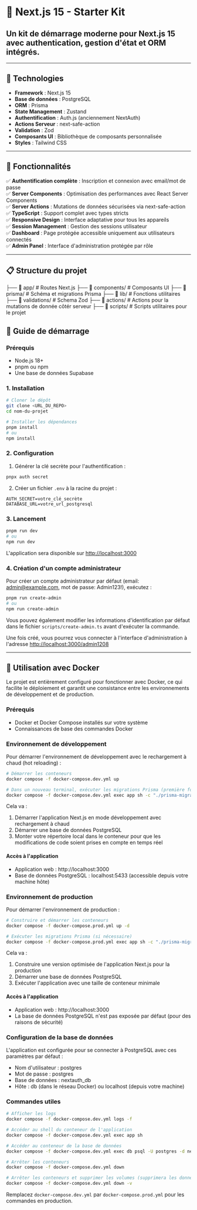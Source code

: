 # 🎯 Next.js 15 - Starter Kit  
## Un kit de démarrage moderne pour Next.js 15 avec authentication, gestion d'état et ORM intégrés.

---

## 🚀 Technologies

- **Framework** : Next.js 15  
- **Base de données** : PostgreSQL  
- **ORM** : Prisma  
- **State Management** : Zustand  
- **Authentification** : Auth.js (anciennement NextAuth)  
- **Actions Serveur** : next-safe-action  
- **Validation** : Zod  
- **Composants UI** : Bibliothèque de composants personnalisée  
- **Styles** : Tailwind CSS  

---

## 🌟 Fonctionnalités

✅ **Authentification complète** : Inscription et connexion avec email/mot de passe  
✅ **Server Components** : Optimisation des performances avec React Server Components  
✅ **Server Actions** : Mutations de données sécurisées via next-safe-action  
✅ **TypeScript** : Support complet avec types stricts  
✅ **Responsive Design** : Interface adaptative pour tous les appareils  
✅ **Session Management** : Gestion des sessions utilisateur  
✅ **Dashboard** : Page protégée accessible uniquement aux utilisateurs connectés  
✅ **Admin Panel** : Interface d'administration protégée par rôle

---

## 📋 Structure du projet
├── 📂 app/              # Routes Next.js
├── 📂 components/         # Composants UI
├── 📂 prisma/             # Schéma et migrations Prisma
├── 📂 lib/                # Fonctions utilitaires
├── 📂 validations/        # Schema Zod
├── 📂 actions/            # Actions pour la mutations de donnée côtér serveur
├── 📂 scripts/            # Scripts utilitaires pour le projet


## 🚀 Guide de démarrage

### Prérequis

- Node.js 18+ 
- pnpm ou npm
- Une base de données Supabase

### 1. Installation

```bash
# Cloner le dépôt
git clone <URL_DU_REPO>
cd nom-du-projet

# Installer les dépendances
pnpm install
# ou
npm install
```

### 2. Configuration

1. Générer la clé secrète pour l'authentification :
```bash
pnpx auth secret
```

2. Créer un fichier `.env` à la racine du projet :
```env
AUTH_SECRET=votre_clé_secrète
DATABASE_URL=votre_url_postgresql
```

### 3. Lancement

```bash
pnpm run dev
# ou
npm run dev
```

L'application sera disponible sur [http://localhost:3000](http://localhost:3000)

### 4. Création d'un compte administrateur

Pour créer un compte administrateur par défaut (email: admin@example.com, mot de passe: Admin123!), exécutez :

```bash
pnpm run create-admin
# ou
npm run create-admin
```

Vous pouvez également modifier les informations d'identification par défaut dans le fichier `scripts/create-admin.ts` avant d'exécuter la commande.

Une fois créé, vous pourrez vous connecter à l'interface d'administration à l'adresse [http://localhost:3000/admin1208](http://localhost:3000/admin1208)

---

## 🐳 Utilisation avec Docker

Le projet est entièrement configuré pour fonctionner avec Docker, ce qui facilite le déploiement et garantit une consistance entre les environnements de développement et de production.

### Prérequis

- Docker et Docker Compose installés sur votre système
- Connaissances de base des commandes Docker

### Environnement de développement

Pour démarrer l'environnement de développement avec le rechargement à chaud (hot reloading) :

```bash
# Démarrer les conteneurs
docker compose -f docker-compose.dev.yml up

# Dans un nouveau terminal, exécuter les migrations Prisma (première fois uniquement)
docker compose -f docker-compose.dev.yml exec app sh -c "./prisma-migrate.sh"
```

Cela va :
1. Démarrer l'application Next.js en mode développement avec rechargement à chaud
2. Démarrer une base de données PostgreSQL
3. Monter votre répertoire local dans le conteneur pour que les modifications de code soient prises en compte en temps réel

#### Accès à l'application

- Application web : http://localhost:3000
- Base de données PostgreSQL : localhost:5433 (accessible depuis votre machine hôte)

### Environnement de production

Pour démarrer l'environnement de production :

```bash
# Construire et démarrer les conteneurs
docker compose -f docker-compose.prod.yml up -d

# Exécuter les migrations Prisma (si nécessaire)
docker compose -f docker-compose.prod.yml exec app sh -c "./prisma-migrate.sh"
```

Cela va :
1. Construire une version optimisée de l'application Next.js pour la production
2. Démarrer une base de données PostgreSQL
3. Exécuter l'application avec une taille de conteneur minimale

#### Accès à l'application

- Application web : http://localhost:3000
- La base de données PostgreSQL n'est pas exposée par défaut (pour des raisons de sécurité)

### Configuration de la base de données

L'application est configurée pour se connecter à PostgreSQL avec ces paramètres par défaut :

- Nom d'utilisateur : postgres
- Mot de passe : postgres
- Base de données : nextauth_db
- Hôte : db (dans le réseau Docker) ou localhost (depuis votre machine)

### Commandes utiles

```bash
# Afficher les logs
docker compose -f docker-compose.dev.yml logs -f

# Accéder au shell du conteneur de l'application
docker compose -f docker-compose.dev.yml exec app sh

# Accéder au conteneur de la base de données
docker compose -f docker-compose.dev.yml exec db psql -U postgres -d nextauth_db

# Arrêter les conteneurs
docker compose -f docker-compose.dev.yml down

# Arrêter les conteneurs et supprimer les volumes (supprimera les données de la base de données)
docker compose -f docker-compose.dev.yml down -v
```

Remplacez `docker-compose.dev.yml` par `docker-compose.prod.yml` pour les commandes en production.

